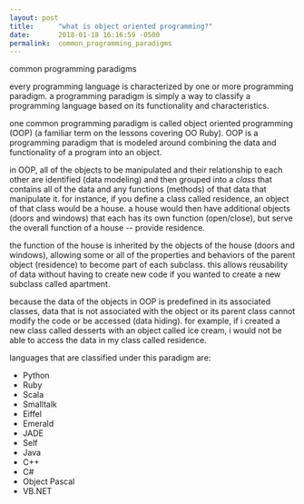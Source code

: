 ```yaml
---
layout: post
title:      "what is object oriented programming?"
date:       2018-01-18 16:16:59 -0500
permalink:  common_programming_paradigms
---
```


common programming paradigms

every programming language is characterized by one or more programming paradigm. a programming paradigm is simply a way to classify a programming language based on its functionality and characteristics.

one common programming paradigm is called object oriented programming (OOP) (a familiar term on the lessons covering OO Ruby). OOP is a programming paradigm that is modeled around combining the data and functionality of a program into an object.

in OOP, all of the objects to be manipulated and their relationship to each other are identified (data modeling) and then grouped into a *class* that contains all of the data and any functions (methods) of that data that manipulate it. for instance, if you define a class called residence, an object of that class would be a house. a house would then have additional objects (doors and windows) that each has its own function (open/close), but serve the overall function of a house -- provide residence.

the function of the house is inherited by the objects of the house (doors and windows), allowing some or all of the properties and behaviors of the parent object (residence) to become part of each subclass. this allows reusability of data without having to create new code if you wanted to create a new subclass called apartment.

because the data of the objects in OOP is predefined in its associated classes, data that is not associated with the object or its parent class cannot modify the code or be accessed (data hiding). for example, if i created a new class called desserts with an object called ice cream, i would not be able to access the data in my class called residence.

languages that are classified under this paradigm are:

* Python
* Ruby
* Scala
* Smalltalk
* Eiffel
* Emerald
* JADE
* Self
* Java
* C++
* C#
* Object Pascal
* VB.NET

